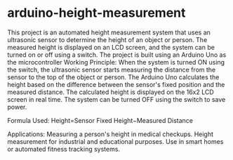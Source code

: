 # arduino-height-measurement
This project is an automated height measurement system that uses an ultrasonic sensor to determine the height of an object or person. The measured height is displayed on an LCD screen, and the system can be turned on or off using a switch. The project is built using an Arduino Uno as the microcontroller
Working Principle:
When the system is turned ON using the switch, the ultrasonic sensor starts measuring the distance from the sensor to the top of the object or person.
The Arduino Uno calculates the height based on the difference between the sensor's fixed position and the measured distance.
The calculated height is displayed on the 16x2 LCD screen in real time.
The system can be turned OFF using the switch to save power.

Formula Used:
Height=Sensor Fixed Height−Measured Distance

Applications:
Measuring a person's height in medical checkups.
Height measurement for industrial and educational purposes.
Use in smart homes or automated fitness tracking systems.
